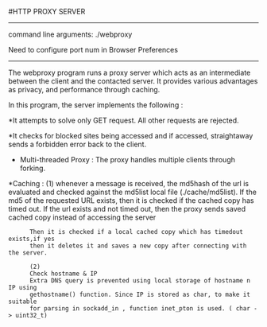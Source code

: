 #HTTP PROXY SERVER

----------------------------------------------------------------------------
command line arguments: ./webproxy <port num> <timeout in seconds>

Need to configure port num in Browser Preferences 


-----------------------------------------------------------------------------

The webproxy program runs a proxy server which acts as an intermediate between
the client and the contacted server. It provides various advantages as privacy,
and performance through caching.

In this program, the server implements the following :

*It attempts to solve only GET request. All other requests are rejected.

*It checks for blocked sites being accessed and if accessed, straightaway 
  sends a forbidden error back to the client.

* Multi-threaded Proxy : The proxy handles multiple clients through forking.
 
*Caching : (1)
           whenever a message is received, the md5hash of the url is evaluated
           and checked against the md5list local file (./cache/md5list). If the 
           md5 of the requested URL exists, then it is checked if the cached copy
           has timed out. If the url exists and not timed out, then the proxy sends
           saved cached copy instead of accessing the server

          Then it is checked if a local cached copy which has timedout exists,if yes
          then it deletes it and saves a new copy after connecting with the server.
          
          (2)
          Check hostname & IP
          Extra DNS query is prevented using local storage of hostname n IP using
          gethostname() function. Since IP is stored as char, to make it suitable 
          for parsing in sockadd_in , function inet_pton is used. ( char -> uint32_t)

